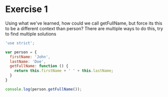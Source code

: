 # Exercise 1

Using what we've learned, how could we call getFullName, but force its this to be a different context than person? There are multiple ways to do this, try to find multiple solutions

```js
'use strict';

var person = {
  firstName: 'John',
  lastName: 'Doe',
  getFullName: function () {
    return this.firstName + ' ' + this.lastName;
  }
}

console.log(person.getFullName());
```
